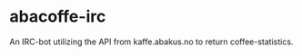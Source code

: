 abacoffe-irc
============

An IRC-bot utilizing the API from kaffe.abakus.no to return coffee-statistics. 
